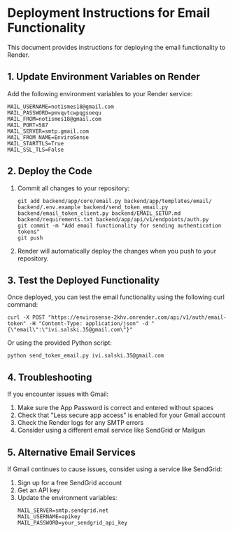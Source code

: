 # Deployment Instructions for Email Functionality

This document provides instructions for deploying the email functionality to Render.

## 1. Update Environment Variables on Render

Add the following environment variables to your Render service:

```
MAIL_USERNAME=notismes18@gmail.com
MAIL_PASSWORD=pmvqvtcwpqgsoequ
MAIL_FROM=notismes18@gmail.com
MAIL_PORT=587
MAIL_SERVER=smtp.gmail.com
MAIL_FROM_NAME=EnviroSense
MAIL_STARTTLS=True
MAIL_SSL_TLS=False
```

## 2. Deploy the Code

1. Commit all changes to your repository:
   ```
   git add backend/app/core/email.py backend/app/templates/email/ backend/.env.example backend/send_token_email.py backend/email_token_client.py backend/EMAIL_SETUP.md backend/requirements.txt backend/app/api/v1/endpoints/auth.py
   git commit -m "Add email functionality for sending authentication tokens"
   git push
   ```

2. Render will automatically deploy the changes when you push to your repository.

## 3. Test the Deployed Functionality

Once deployed, you can test the email functionality using the following curl command:

```
curl -X POST "https://envirosense-2khv.onrender.com/api/v1/auth/email-token" -H "Content-Type: application/json" -d "{\"email\":\"ivi.salski.35@gmail.com\"}"
```

Or using the provided Python script:

```
python send_token_email.py ivi.salski.35@gmail.com
```

## 4. Troubleshooting

If you encounter issues with Gmail:

1. Make sure the App Password is correct and entered without spaces
2. Check that "Less secure app access" is enabled for your Gmail account
3. Check the Render logs for any SMTP errors
4. Consider using a different email service like SendGrid or Mailgun

## 5. Alternative Email Services

If Gmail continues to cause issues, consider using a service like SendGrid:

1. Sign up for a free SendGrid account
2. Get an API key
3. Update the environment variables:
   ```
   MAIL_SERVER=smtp.sendgrid.net
   MAIL_USERNAME=apikey
   MAIL_PASSWORD=your_sendgrid_api_key
   ```
